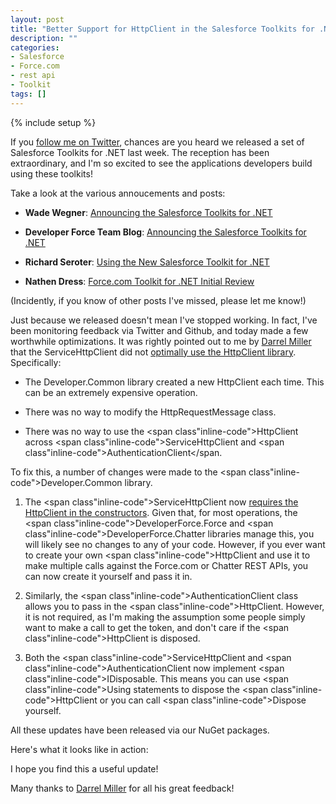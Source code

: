 ```yaml
---
layout: post
title: "Better Support for HttpClient in the Salesforce Toolkits for .NET"
description: ""
categories:
- Salesforce
- Force.com
- rest api
- Toolkit
tags: []
---
```

{% include setup %}

If you [follow me on Twitter](http://twitter.com/WadeWegner), chances are you heard we released a set of Salesforce Toolkits for .NET last week. The reception has been extraordinary, and I'm so excited to see the applications developers build using these toolkits!

Take a look at the various annoucements and posts:

- **Wade Wegner**: [Announcing the Salesforce Toolkits for .NET](http://www.wadewegner.com/2014/01/announcing-the-salesforce-toolkits-for-net/)

- **Developer Force Team Blog**: [Announcing the Salesforce Toolkits for .NET](http://blogs.developerforce.com/developer-relations/2014/01/announcing-the-salesforce-toolkits-for-net.html)

- **Richard Seroter**: [Using the New Salesforce Toolkit for .NET](http://seroter.wordpress.com/2014/01/16/using-the-new-salesforce-toolkit-for-net/)

- **Nathen Dress**: [Force.com Toolkit for .NET Initial Review](http://blog.sonomapartners.com/2014/01/forcecom-toolkit-for-net-initial-review.html)

(Incidently, if you know of other posts I've missed, please let me know!)

Just because we released doesn't mean I've stopped working. In fact, I've been monitoring feedback via Twitter and Github, and today made a few worthwhile optimizations. It was rightly pointed out to me by [Darrel Miller](https://twitter.com/darrel_miller) that the <span class="inline-code">ServiceHttpClient</span> did not [optimally use the HttpClient library](https://twitter.com/darrel_miller/status/420685723243536384). Specifically:

- The <span class="inline-code">Developer.Common</span> library created a new <span class="inline-code">HttpClient</span> each time. This can be an extremely expensive operation.

- There was no way to modify the <span class="inline-code">HttpRequestMessage</span> class.

- There was no way to use the <span class"inline-code">HttpClient</span> across <span class"inline-code">ServiceHttpClient</span> and <span class"inline-code">AuthenticationClient</span.

To fix this, a number of changes were made to the <span class"inline-code">Developer.Common</span> library.

1) The <span class"inline-code">ServiceHttpClient</span> now [requires the HttpClient in the constructors](https://github.com/developerforce/Common-Libraries-for-NET/blob/master/src/CommonLibrariesForNET/ServiceHttpClient.cs#L20). Given that, for most operations, the <span class"inline-code">DeveloperForce.Force</spa> and <span class"inline-code">DeveloperForce.Chatter</span> libraries manage this, you will likely see no changes to any of your code. However, if you ever want to create your own <span class"inline-code">HttpClient</span> and use it to make multiple calls against the Force.com or Chatter REST APIs, you can now create it yourself and pass it in.

2) Similarly, the <span class"inline-code">AuthenticationClient</span> class allows you to pass in the <span class"inline-code">HttpClient</span>. However, it is not required, as I'm making the assumption some people simply want to make a call to get the token, and don't care if the <span class"inline-code">HttpClient</span> is disposed.

3) Both the <span class"inline-code">ServiceHttpClient</span> and <span class"inline-code">AuthenticationClient</span> now implement <span class"inline-code">IDisposable</span>. This means you can use <span class"inline-code">Using</span> statements to dispose the <span class"inline-code">HttpClient</span> or you can call <span class"inline-code">Dispose</span> yourself.

All these updates have been released via our NuGet packages.

Here's what it looks like in action:

<script src="https://gist.github.com/wadewegner/62cbfebce913a4e66fa0.js"></script>

I hope you find this a useful update!

Many thanks to [Darrel Miller](https://twitter.com/darrel_miller) for all his great feedback!